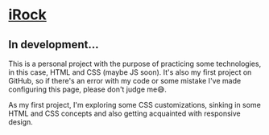 # <a href = "https://hbortolim.github.io/">iRock</a>
<h2> In development...</h2

<div>
  <p> This is a personal project with the purpose of practicing some technologies, in this case, HTML and CSS (maybe JS soon). It's also my first project on GitHub, so if there's    an error with my code or some mistake I've made configuring this page, please don't judge me😅.</p>
  <p> As my first project, I'm exploring some CSS customizations, sinking in some HTML and CSS concepts and also getting acquainted with responsive design.</p>
</div>
